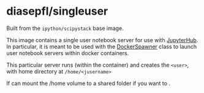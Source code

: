 # diasepfl/singleuser

Built from the `ipython/scipystack` base image.

This image contains a single user notebook server for use with
[JupyterHub](https://github.com/jupyter/jupyterhub). In particular, it is meant
to be used with the
[DockerSpawner](https://github.com/jupyter/dockerspawner/blob/master/dockerspawner/dockerspawner.py)
class to launch user notebook servers within docker containers.

This particular server runs (within the container) and creates the `<user>`, with
home directory at `/home/<jusername>`

If can mount the /home volume to a shared folder if you want to .
